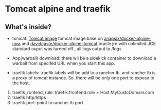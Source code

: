Tomcat alpine and traefik 
=====================

What's inside?
--------------

* tomcat:
[Tomcat image](https://hub.docker.com/r/jagjag/alpine-tomcat/)
tomcat image base on [anapsix/docker-alpine-java](https://github.com/anapsix/docker-alpine-java) and [davidcaste/docker-alpine-tomcat](https://github.com/davidcaste/docker-alpine-tomcat)
oracle jre with unlimited JCE
standard ouput was turned off , all logs output to /logs

* App(warball) download:
there wil be a sidekick container to download a warball from specifed URL when you start this app.

* traefik labels:
traefik labels will be add to a rancher lb. and rancher lb is a proxy of tomcat instance.
So. there will be only one port to expose to the host.

1. traefik_rontend_rule: traefik.frontend.rule = Host:MyCustoDomain.com
2. traefik http/https
3. traefik port: point to rancher lb port 
